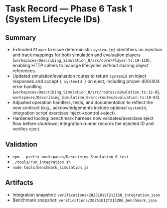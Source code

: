 # Task Record — Phase 6 Task 1 (System Lifecycle IDs)

## Summary
- Extended `Player` to issue deterministic `system-{n}` identifiers on injection and track mappings for both simulation and evaluation players (`workspaces/Describing_Simulation_0/src/core/Player.ts:19-118`), enabling HTTP callers to manage lifecycles without sharing object references.
- Updated simulation/evaluation routes to return `systemId` on inject responses and accept `{ systemId }` on eject, including proper 400/404 error handling (`workspaces/Describing_Simulation_0/src/routes/simulation.ts:12-85`, `workspaces/Describing_Simulation_0/src/routes/evaluation.ts:18-83`).
- Adjusted operation handlers, tests, and documentation to reflect the new contract (e.g., acknowledgements include optional `systemId`, integration script exercises inject→control→eject).
- Hardened tooling: benchmark harness now validates/exercises eject flow before shutdown; integration runner records the injected ID and verifies eject.

## Validation
- `npm --prefix workspaces/Describing_Simulation_0 test`
- `./tools/run_integration.sh`
- `node tools/benchmark_simulation.js`

## Artifacts
- Integration snapshot: `verifications/20251012T213158_integration.json`
- Benchmark snapshot: `verifications/20251012T213206_benchmark.json`
